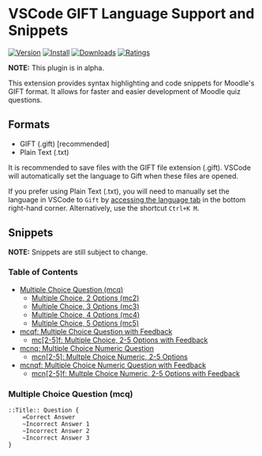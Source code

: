 # VSCode GIFT Language Support and Snippets
[![Version](https://vsmarketplacebadge.apphb.com/version/ethan-ou.vscode-gift.svg)](https://vsmarketplacebadge.apphb.com/version-short/ethan-ou.vscode-gift.svg)
[![Install](https://vsmarketplacebadge.apphb.com/installs/ethan-ou.vscode-gift.svg)](https://vsmarketplacebadge.apphb.com/installs-short/ethan-ou.vscode-gift.svg)
[![Downloads](https://vsmarketplacebadge.apphb.com/downloads/ethan-ou.vscode-gift.svg)](https://vsmarketplacebadge.apphb.com/downloads-short/ethan-ou.vscode-gift.svg)
[![Ratings](https://vsmarketplacebadge.apphb.com/rating-short/ethan-ou.vscode-gift.svg)](https://vsmarketplacebadge.apphb.com/rating-short/ethan-ou.vscode-gift.svg)

**NOTE:** This plugin is in alpha.

This extension provides syntax highlighting and code snippets for Moodle's GIFT format. It allows for faster and easier development of Moodle quiz questions.

## Formats

* GIFT (.gift) [recommended]
* Plain Text (.txt)

It is recommended to save files with the GIFT file extension (.gift). VSCode will automatically set the language to Gift when these files are opened. 

If you prefer using Plain Text (.txt), you will need to manually set the language in VSCode to ```Gift``` by [accessing the language tab](https://code.visualstudio.com/docs/languages/overview#_changing-the-language-for-the-selected-file) in the bottom right-hand corner. Alternatively, use the shortcut ```Ctrl+K M```.

## Snippets

**NOTE:** Snippets are still subject to change.

### Table of Contents
- [Multiple Choice Question (mcq)](#mcq)
  - [Multiple Choice, 2 Options (mc2)](#mc2)
  - [Multiple Choice, 3 Options (mc3)](#mc3)
  - [Multiple Choice, 4 Options (mc4)](#mc4)
  - [Multiple Choice, 5 Options (mc5)](#mc5)
- [mcqf: Multiple Choice Question with Feedback](#mcqf)
  - [mc[2-5]f: Multiple Choice, 2-5 Options with Feedback](#mc2-5f)
- [mcnq: Multiple Choice Numeric Question](#mcnq)
  - [mcn[2-5]: Multple Choice Numeric, 2-5 Options](#mcn2-5)
- [mcnqf: Multiple Choice Numeric Question with Feedback](#mcnqf)
  - [mcn[2-5]f: Multple Choice Numeric, 2-5 Options with Feedback](#mcn2-5f)

### Multiple Choice Question (mcq)
```
::Title:: Question {
	=Correct Answer
	~Incorrect Answer 1
	~Incorrect Answer 2
	~Incorrect Answer 3
}
```
